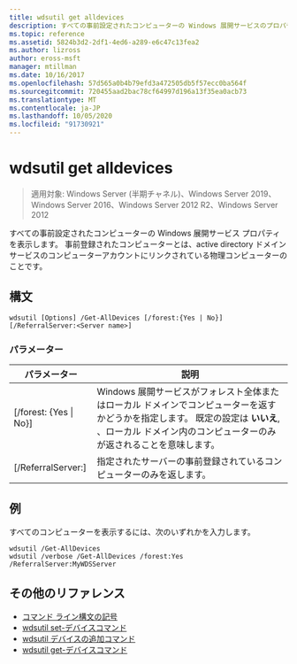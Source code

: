 ```yaml
---
title: wdsutil get alldevices
description: すべての事前設定されたコンピューターの Windows 展開サービスのプロパティを表示する wdsutil get alldevices のリファレンス記事です。
ms.topic: reference
ms.assetid: 5824b3d2-2df1-4ed6-a289-e6c47c13fea2
ms.author: lizross
author: eross-msft
manager: mtillman
ms.date: 10/16/2017
ms.openlocfilehash: 57d565a0b4b79efd3a472505db5f57ecc0ba564f
ms.sourcegitcommit: 720455aad2bac78cf64997d196a13f35ea0acb73
ms.translationtype: MT
ms.contentlocale: ja-JP
ms.lasthandoff: 10/05/2020
ms.locfileid: "91730921"
---
```

# <a name="wdsutil-get-alldevices"></a>wdsutil get alldevices

> 適用対象: Windows Server (半期チャネル)、Windows Server 2019、Windows Server 2016、Windows Server 2012 R2、Windows Server 2012

すべての事前設定されたコンピューターの Windows 展開サービス プロパティを表示します。 事前登録されたコンピューターとは、active directory ドメインサービスのコンピューターアカウントにリンクされている物理コンピューターのことです。

## <a name="syntax"></a>構文
```
wdsutil [Options] /Get-AllDevices [/forest:{Yes | No}] [/ReferralServer:<Server name>]
```
### <a name="parameters"></a>パラメーター
|パラメーター|説明|
|-------|--------|
|[/forest: {Yes &#124; No}]|Windows 展開サービスがフォレスト全体またはローカル ドメインでコンピューターを返すかどうかを指定します。 既定の設定は **いいえ**, 、ローカル ドメイン内のコンピューターのみが返されることを意味します。|
|[/ReferralServer:<Server name>]|指定されたサーバーの事前登録されているコンピューターのみを返します。|
## <a name="examples"></a>例
すべてのコンピューターを表示するには、次のいずれかを入力します。
```
wdsutil /Get-AllDevices
wdsutil /verbose /Get-AllDevices /forest:Yes /ReferralServer:MyWDSServer
```
## <a name="additional-references"></a>その他のリファレンス
- [コマンド ライン構文の記号](command-line-syntax-key.md)
- [wdsutil set-デバイスコマンド](wdsutil-set-device.md)
- [wdsutil デバイスの追加コマンド](wdsutil-add-device.md)
- [wdsutil get-デバイスコマンド](wdsutil-get-device.md)
